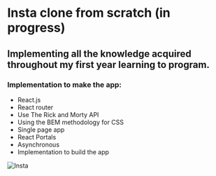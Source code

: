 # Insta clone from scratch (in progress)

## Implementing all the knowledge acquired throughout my first year learning to program.

### Implementation to make the app:

- React.js
- React router
- Use The Rick and Morty API
- Using the BEM methodology for CSS
- Single page app
- React Portals
- Asynchronous
- Implementation to build the app

![Insta](https://github.com/Daniel-Vasquez/instagram/blob/master/snapshots/insta.gif)
